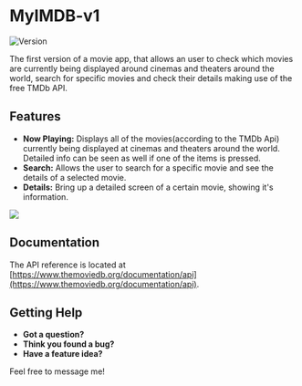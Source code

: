 # MyIMDB-v1
![Version](https://img.shields.io/badge/version-v1.0-blue.svg)

The first version of a movie app, that allows an user to check which movies are currently being displayed around cinemas and theaters around the world, search for specific movies and check their details making use of the free TMDb API.

## Features

* **Now Playing:** Displays all of the movies(according to the TMDb Api) currently being displayed at cinemas and theaters around the world. Detailed info can be seen as well if one of the items is pressed.
* **Search:** Allows the user to search for a specific movie and see the details of a selected movie.
* **Details:** Bring up a detailed screen of a certain movie, showing it's information.

![](https://i.imgur.com/44rcSOa.png)

## Documentation

The API reference is located at [https://www.themoviedb.org/documentation/api](https://www.themoviedb.org/documentation/api).

## Getting Help

- **Got a question?**
- **Think you found a bug?** 
- **Have a feature idea?** 

Feel free to message me!


 






